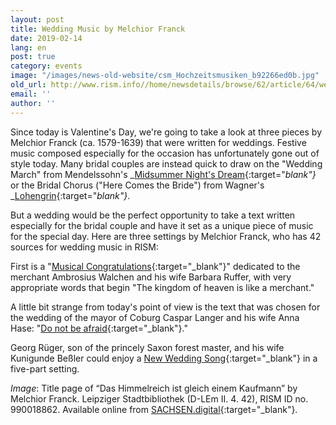 ```yaml
---
layout: post
title: Wedding Music by Melchior Franck
date: 2019-02-14
lang: en
post: true
category: events
image: "/images/news-old-website/csm_Hochzeitsmusiken_b92266ed0b.jpg"
old_url: http://www.rism.info//home/newsdetails/browse/62/article/64/wedding-music-by-melchior-franck.html
email: ''
author: ''
---
```


Since today is Valentine's Day, we're going to take a look at three pieces by Melchior Franck (ca. 1579-1639) that were written for weddings. Festive music composed especially for the occasion has unfortunately gone out of style today. Many bridal couples are instead quick to draw on the "Wedding March" from Mendelssohn's _[Midsummer Night's Dream](https://opac.rism.info/search?id=464000394&View=rism&Language=en){:target="_blank"}_ or the Bridal Chorus ("Here Comes the Bride") from Wagner's _[Lohengrin](https://opac.rism.info/search?id=280001580&View=rism&Language=en){:target="_blank"}_.

But a wedding would be the perfect opportunity to take a text written especially for the bridal couple and have it set as a unique piece of music for the special day. Here are three settings by Melchior Franck, who has 42 sources for wedding music in RISM:

First is a "[Musical Congratulations](https://opac.rism.info/search?id=00000990018862&View=rism&Language=en){:target="_blank"}" dedicated to the merchant Ambrosius Walchen and his wife Barbara Ruffer, with very appropriate words that begin "The kingdom of heaven is like a merchant."

A little bit strange from today's point of view is the text that was chosen for the wedding of the mayor of Coburg Caspar Langer and his wife Anna Hase: "[Do not be afraid](https://opac.rism.info/search?id=00000990018910&View=rism&Language=en){:target="_blank"}."

Georg Rüger, son of the princely Saxon forest master, and his wife Kunigunde Beßler could enjoy a [New Wedding Song](https://opac.rism.info/search?id=00000990018873&View=rism&Language=en){:target="_blank"} in a five-part setting.

_Image_: Title page of “Das Himmelreich ist gleich einem Kaufmann” by Melchior Franck. Leipziger Stadtbibliothek (D-LEm II. 4. 42), RISM ID no. 990018862. Available online from [SACHSEN.digital](https://sachsen.digital/werkansicht/dlf/197709/3/0/#){:target="_blank"}.

